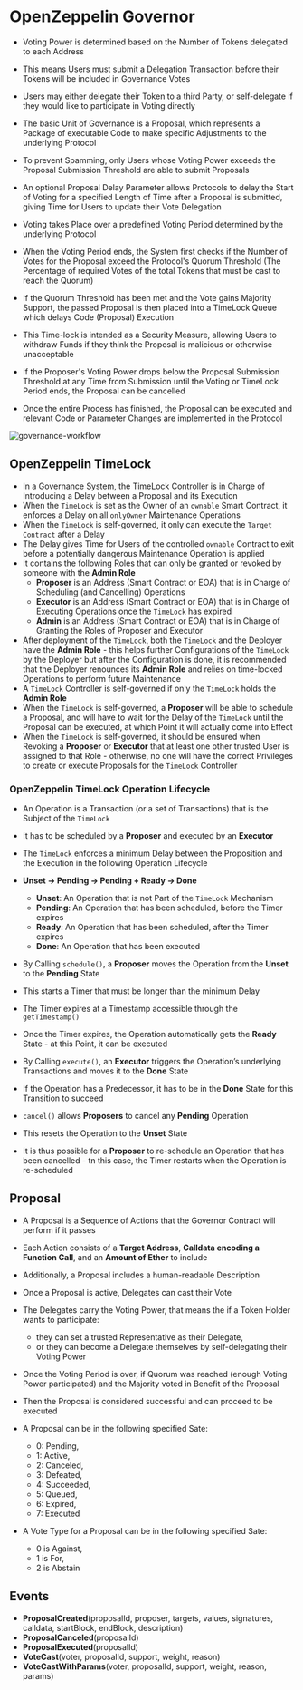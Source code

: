 # OpenZeppelin Governor

- Voting Power is determined based on the Number of Tokens delegated to each Address
- This means Users must submit a Delegation Transaction before their Tokens will be included in Governance Votes
- Users may either delegate their Token to a third Party, or self-delegate if they would like to participate in Voting directly

- The basic Unit of Governance is a Proposal, which represents a Package of executable Code to make specific Adjustments to the underlying Protocol
- To prevent Spamming, only Users whose Voting Power exceeds the Proposal Submission Threshold are able to submit Proposals

- An optional Proposal Delay Parameter allows Protocols to delay the Start of Voting for a specified Length of Time after a Proposal is submitted, giving Time for Users to update their Vote Delegation

- Voting takes Place over a predefined Voting Period determined by the underlying Protocol
- When the Voting Period ends, the System first checks if the Number of Votes for the Proposal exceed the Protocol's Quorum Threshold (The Percentage of required Votes of the total Tokens that must be cast to reach the Quorum)

- If the Quorum Threshold has been met and the Vote gains Majority Support, the passed Proposal is then placed into a TimeLock Queue which delays Code (Proposal) Execution
- This Time-lock is intended as a Security Measure, allowing Users to withdraw Funds if they think the Proposal is malicious or otherwise unacceptable
- If the Proposer's Voting Power drops below the Proposal Submission Threshold at any Time from Submission until the Voting or TimeLock Period ends, the Proposal can be cancelled
- Once the entire Process has finished, the Proposal can be executed and relevant Code or Parameter Changes are implemented in the Protocol

![governance-workflow](https://user-images.githubusercontent.com/29623199/157656041-2ad35235-c26e-45d9-93d9-33d43047ae90.png)

## OpenZeppelin TimeLock

- In a Governance System, the TimeLock Controller is in Charge of Introducing a Delay between a Proposal and its Execution
- When the `TimeLock` is set as the Owner of an `ownable` Smart Contract, it enforces a Delay on all `onlyOwner` Maintenance Operations
- When the `TimeLock` is self-governed, it only can execute the `Target Contract` after a Delay
- The Delay gives Time for Users of the controlled `ownable` Contract to exit before a potentially dangerous Maintenance Operation is applied
- It contains the following Roles that can only be granted or revoked by someone with the **Admin Role**
  - **Proposer** is an Address (Smart Contract or EOA) that is in Charge of Scheduling (and Cancelling) Operations
  - **Executor** is an Address (Smart Contract or EOA) that is in Charge of Executing Operations once the `TimeLock` has expired
  - **Admin** is an Address (Smart Contract or EOA) that is in Charge of Granting the Roles of Proposer and Executor
- After deployment of the `TimeLock`, both the `TimeLock` and the Deployer have the **Admin Role** - this helps further Configurations of the `TimeLock` by the Deployer but after the Configuration is done, it is recommended that the Deployer renounces its **Admin Role** and relies on time-locked Operations to perform future Maintenance
- A `TimeLock` Controller is self-governed if only the `TimeLock` holds the **Admin Role**
- When the `TimeLock` is self-governed, a **Proposer** will be able to schedule a Proposal, and will have to wait for the Delay of the `TimeLock` until the Proposal can be executed, at which Point it will actually come into Effect
- When the `TimeLock` is self-governed, it should be ensured when Revoking a **Proposer** or **Executor** that at least one other trusted User is assigned to that Role - otherwise, no one will have the correct Privileges to create or execute Proposals for the `TimeLock` Controller

### OpenZeppelin TimeLock Operation Lifecycle

- An Operation is a Transaction (or a set of Transactions) that is the Subject of the `TimeLock`
- It has to be scheduled by a **Proposer** and executed by an **Executor**
- The `TimeLock` enforces a minimum Delay between the Proposition and the Execution in the following Operation Lifecycle
- **Unset → Pending → Pending + Ready → Done**

  - **Unset**: An Operation that is not Part of the `TimeLock` Mechanism
  - **Pending**: An Operation that has been scheduled, before the Timer expires
  - **Ready**: An Operation that has been scheduled, after the Timer expires
  - **Done**: An Operation that has been executed

- By Calling `schedule()`, a **Proposer** moves the Operation from the **Unset** to the **Pending** State
- This starts a Timer that must be longer than the minimum Delay
- The Timer expires at a Timestamp accessible through the `getTimestamp()`

- Once the Timer expires, the Operation automatically gets the **Ready** State - at this Point, it can be executed

- By Calling `execute()`, an **Executor** triggers the Operation’s underlying Transactions and moves it to the **Done** State
- If the Operation has a Predecessor, it has to be in the **Done** State for this Transition to succeed

- `cancel()` allows **Proposers** to cancel any **Pending** Operation
- This resets the Operation to the **Unset** State
- It is thus possible for a **Proposer** to re-schedule an Operation that has been cancelled - tn this case, the Timer restarts when the Operation is re-scheduled

## Proposal

- A Proposal is a Sequence of Actions that the Governor Contract will perform if it passes
- Each Action consists of a **Target Address**, **Calldata encoding a Function Call**, and an **Amount of Ether** to include
- Additionally, a Proposal includes a human-readable Description

- Once a Proposal is active, Delegates can cast their Vote
- The Delegates carry the Voting Power, that means the if a Token Holder wants to participate:

  - they can set a trusted Representative as their Delegate,
  - or they can become a Delegate themselves by self-delegating their Voting Power

- Once the Voting Period is over, if Quorum was reached (enough Voting Power participated) and the Majority voted in Benefit of the Proposal
- Then the Proposal is considered successful and can proceed to be executed

- A Proposal can be in the following specified Sate:

  - 0: Pending,
  - 1: Active,
  - 2: Canceled,
  - 3: Defeated,
  - 4: Succeeded,
  - 5: Queued,
  - 6: Expired,
  - 7: Executed

- A Vote Type for a Proposal can be in the following specified Sate:
  - 0 is Against,
  - 1 is For,
  - 2 is Abstain

## Events

- **ProposalCreated**(proposalId, proposer, targets, values, signatures, calldata, startBlock, endBlock, description)
- **ProposalCanceled**(proposalId)
- **ProposalExecuted**(proposalId)
- **VoteCast**(voter, proposalId, support, weight, reason)
- **VoteCastWithParams**(voter, proposalId, support, weight, reason, params)
